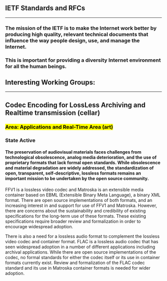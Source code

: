 ## IETF Standards and RFCs
___
### The mission of the IETF is to make the Internet work better by producing high quality, relevant technical documents that influence the way people design, use, and manage the Internet.
### This is important for providing a diversity Internet environment for all the human beings.

## Interesting Working Groups:
___
## Codec Encoding for LossLess Archiving and Realtime transmission (cellar)
### <mark>Area:<mark/>		Applications and Real-Time Area (art)
### State		Active
#### The preservation of audiovisual materials faces challenges from technological obsolescence, analog media deterioration, and the use of proprietary formats that lack formal open standards. While obsolescence and material degradation are widely addressed, the standardization of open, transparent, self-descriptive, lossless formats remains an important mission to be undertaken by the open source community.

FFV1 is a lossless video codec and Matroska is an extensible media container based on EBML (Extensible Binary Meta Language), a binary XML format. There are open source implementations of both formats, and an increasing interest in and support for use of FFV1 and Matroska. However, there are concerns about the sustainability and credibility of existing specifications for the long-term use of these formats. These existing specifications require broader review and formalization in order to encourage widespread adoption.

There is also a need for a lossless audio format to complement the lossless video codec and container format. FLAC is a lossless audio codec that has seen widespread adoption in a number of different applications including archival applications. While there are open source implementations of the codec, no formal standards for either the codec itself or its use in container formats currently exist. Review and formalization of the FLAC codec standard and its use in Matroska container formats is needed for wider adoption.
